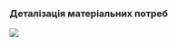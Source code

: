 ### Деталізація матеріальних потреб
![](https://github.com/oleksandrblazhko/ai201-bogachik/blob/ai201-bogachik_with_laboratory_work_1/1.1.2-MaterialNeedsDetails/%D0%A1%D1%85%D0%B5%D0%BC%D0%B0.drawio)
